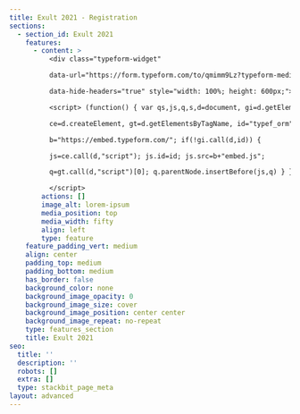 ```yaml
---
title: Exult 2021 - Registration
sections:
  - section_id: Exult 2021
    features:
      - content: >
          <div class="typeform-widget"

          data-url="https://form.typeform.com/to/qmimm9Lz?typeform-medium=embed-snippet"

          data-hide-headers="true" style="width: 100%; height: 600px;"></div>

          <script> (function() { var qs,js,q,s,d=document, gi=d.getElementById,

          ce=d.createElement, gt=d.getElementsByTagName, id="typef_orm",

          b="https://embed.typeform.com/"; if(!gi.call(d,id)) {

          js=ce.call(d,"script"); js.id=id; js.src=b+"embed.js";

          q=gt.call(d,"script")[0]; q.parentNode.insertBefore(js,q) } })()

          </script>
        actions: []
        image_alt: lorem-ipsum
        media_position: top
        media_width: fifty
        align: left
        type: feature
    feature_padding_vert: medium
    align: center
    padding_top: medium
    padding_bottom: medium
    has_border: false
    background_color: none
    background_image_opacity: 0
    background_image_size: cover
    background_image_position: center center
    background_image_repeat: no-repeat
    type: features_section
    title: Exult 2021
seo:
  title: ''
  description: ''
  robots: []
  extra: []
  type: stackbit_page_meta
layout: advanced
---
```

